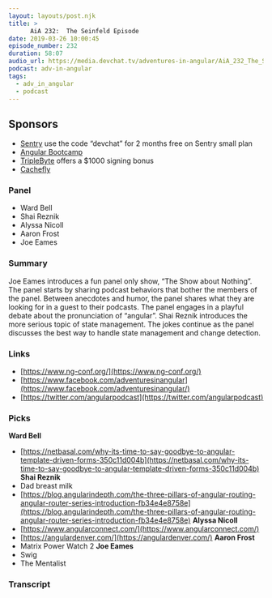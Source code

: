 ```yaml
---
layout: layouts/post.njk
title: >
      AiA 232:  The Seinfeld Episode
date: 2019-03-26 10:00:45
episode_number: 232
duration: 58:07
audio_url: https://media.devchat.tv/adventures-in-angular/AiA_232_The_Seinfeld_Episode.mp3
podcast: adv-in-angular
tags: 
  - adv_in_angular
  - podcast
---
```


## **Sponsors**

- [Sentry](https://sentry.io/) use the code “devchat” for 2 months free on Sentry small plan
- [Angular Bootcamp](https://angularbootcamp.com/)
- [TripleByte](https://triplebyte.com/angular) offers a $1000 signing bonus
- [Cachefly](https://www.cachefly.com/)

### **Panel**

- Ward Bell
- Shai Reznik
- Alyssa Nicoll
- Aaron Frost
- Joe Eames

### **Summary**
Joe Eames introduces a fun panel only show, “The Show about Nothing”. The panel starts by sharing podcast behaviors that bother the members of the panel. Between anecdotes and humor, the panel shares what they are looking for in a guest to their podcasts. The panel engages in a playful debate about the pronunciation of “angular”. Shai Reznik introduces the more serious topic of state management. The jokes continue as the panel discusses the best way to handle state management and change detection.
### **Links**

- [https://www.ng-conf.org/](https://www.ng-conf.org/)
- [https://www.facebook.com/adventuresinangular](https://www.facebook.com/adventuresinangular/)
- [https://twitter.com/angularpodcast](https://twitter.com/angularpodcast)

### **Picks**
 **Ward Bell**
- [https://netbasal.com/why-its-time-to-say-goodbye-to-angular-template-driven-forms-350c11d004b](https://netbasal.com/why-its-time-to-say-goodbye-to-angular-template-driven-forms-350c11d004b)
**Shai Reznik**
- Dad breast milk
- [https://blog.angularindepth.com/the-three-pillars-of-angular-routing-angular-router-series-introduction-fb34e4e8758e](https://blog.angularindepth.com/the-three-pillars-of-angular-routing-angular-router-series-introduction-fb34e4e8758e)
**Alyssa Nicoll**
- [https://www.angularconnect.com/](https://www.angularconnect.com/)
- [https://angulardenver.com/](https://angulardenver.com/)
**Aaron Frost**
- Matrix Power Watch 2
**Joe Eames**
- Swig
- The Mentalist


### Transcript


